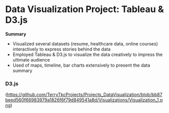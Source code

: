 # Data Visualization Project: Tableau & D3.js

**Summary**
- Visualized several datasets (resume, healthcare data, online courses) interactively to express stories behind the data
- Employed Tableau & D3.js to visualize the data creatively to impress the ultimate audience
- Used of maps, timeline, bar charts extensively to present the data summary

### D3.js
(https://github.com/TerryTkcProjects/Projects_DataVisualization/blob/bb87beed560f66983979a1826f6f79d849541a8d/Visualizations/Visualization_1.png)

